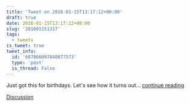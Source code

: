 ```yaml
---
title: 'Tweet on 2016-01-15T13:17:12+00:00'
draft: true
date: 2016-01-15T13:17:12+00:00
slug: '201601151317'
tags:
  - tweets
is_tweet: true
tweet_info:
  id: '687866097840877573'
  type: 'post'
  is_thread: False
---
```




Just got this for birthdays. Let's see how it turns out... [continue reading](urls[0])

[Discussion](https://x.com/sytelus/status/687866097840877573)

